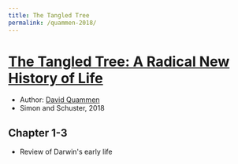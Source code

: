 ```yaml
---
title: The Tangled Tree
permalink: /quammen-2018/
---
```


# [The Tangled Tree: A Radical New History of Life](https://www.simonandschuster.com/books/The-Tangled-Tree/David-Quammen/9781476776637) 
* Author: [David Quammen](https://en.wikipedia.org/wiki/David_Quammen)
* Simon and Schuster, 2018

## Chapter 1-3
* Review of Darwin's early life
